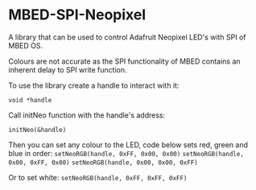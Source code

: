 # MBED-SPI-Neopixel

A library that can be used to control Adafruit Neopixel LED's with SPI of MBED OS. 

Colours are not accurate as the SPI functionality of MBED contains an inherent delay to SPI write function.

To use the library create a handle to interact with it:

`void *handle`

Call initNeo function with the handle's address:

`initNeo(&handle)`

Then you can set any colour to the LED, code below sets red, green and blue in order:
`setNeoRGB(handle, 0xFF, 0x00, 0x00)`
`setNeoRGB(handle, 0x00, 0xFF, 0x00)`
`setNeoRGB(handle, 0x00, 0x00, 0xFF)`

Or to set white:
`setNeoRGB(handle, 0xFF, 0xFF, 0xFF)`
